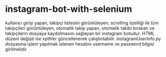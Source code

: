 # instagram-bot-with-selenium
 kullanıcı girişi yapan, takipçi listesini görüntüleyen, scrolling özelliği ile tüm takipçileri görüntüleyen, otomatik takip yapan, otomatik takibi bırakan ve takipçilerin dosyaya kaydolmasını sağlayan bir instagram botudur. HTML düzeni değişti ise xpthler güncellenerek çalıştırılabilir. instagramUserInfo.py dosyasına işlem yapılmak istenen hesabın username ve password bilgisi girilmelidir
